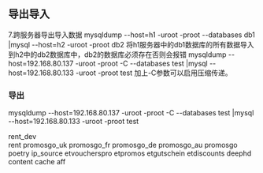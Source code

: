 ## 导出导入
7.跨服务器导出导入数据
mysqldump --host=h1 -uroot -proot --databases db1 |mysql --host=h2 -uroot -proot db2
将h1服务器中的db1数据库的所有数据导入到h2中的db2数据库中，db2的数据库必须存在否则会报错
mysqldump --host=192.168.80.137 -uroot -proot -C --databases test |mysql --host=192.168.80.133 -uroot -proot test
加上-C参数可以启用压缩传递。

### 导出

mysqldump --host=192.168.80.137 -uroot -proot -C --databases test |mysql --host=192.168.80.133 -uroot -proot test


rent_dev    
rent
promosgo_uk
promosgo_fr
promosgo_de
promosgo_au
promosgo
poetry
ip_source
etvoucherspro
etpromos
etgutschein
etdiscounts
deephd
content
cache
aff